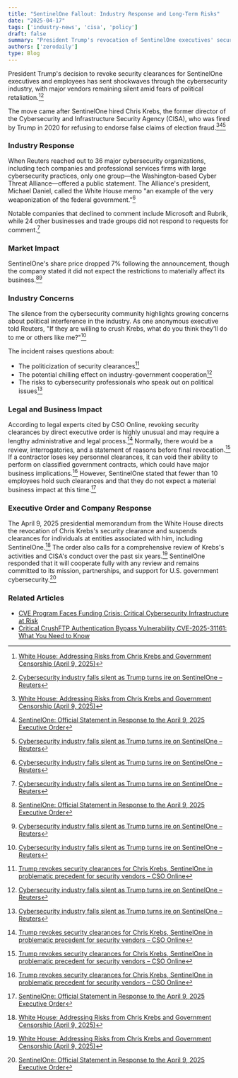 ```yaml
---
title: "SentinelOne Fallout: Industry Response and Long-Term Risks"
date: "2025-04-17"
tags: ['industry-news', 'cisa', 'policy']
draft: false
summary: "President Trump's revocation of SentinelOne executives' security clearances over the hiring of former CISA chief Chris Krebs has sent shockwaves through the cybersecurity industry, with major vendors remaining silent amid fears of political retaliation."
authors: ['zerodaily']
type: Blog
---
```


President Trump's decision to revoke security clearances for SentinelOne executives and employees has sent shockwaves through the cybersecurity industry, with major vendors remaining silent amid fears of political retaliation.[^1][^3]

The move came after SentinelOne hired Chris Krebs, the former director of the Cybersecurity and Infrastructure Security Agency (CISA), who was fired by Trump in 2020 for refusing to endorse false claims of election fraud.[^1][^2][^3]

### Industry Response

When Reuters reached out to 36 major cybersecurity organizations, including tech companies and professional services firms with large cybersecurity practices, only one group—the Washington-based Cyber Threat Alliance—offered a public statement. The Alliance's president, Michael Daniel, called the White House memo "an example of the very weaponization of the federal government."[^3]

Notable companies that declined to comment include Microsoft and Rubrik, while 24 other businesses and trade groups did not respond to requests for comment.[^3]

### Market Impact

SentinelOne's share price dropped 7% following the announcement, though the company stated it did not expect the restrictions to materially affect its business.[^2][^3]

### Industry Concerns

The silence from the cybersecurity community highlights growing concerns about political interference in the industry. As one anonymous executive told Reuters, "If they are willing to crush Krebs, what do you think they'll do to me or others like me?"[^3]

The incident raises questions about:

- The politicization of security clearances[^4]
- The potential chilling effect on industry-government cooperation[^3]
- The risks to cybersecurity professionals who speak out on political issues[^3]

### Legal and Business Impact

According to legal experts cited by CSO Online, revoking security clearances by direct executive order is highly unusual and may require a lengthy administrative and legal process.[^4] Normally, there would be a review, interrogatories, and a statement of reasons before final revocation.[^4] If a contractor loses key personnel clearances, it can void their ability to perform on classified government contracts, which could have major business implications.[^4] However, SentinelOne stated that fewer than 10 employees hold such clearances and that they do not expect a material business impact at this time.[^2]

### Executive Order and Company Response

The April 9, 2025 presidential memorandum from the White House directs the revocation of Chris Krebs's security clearance and suspends clearances for individuals at entities associated with him, including SentinelOne.[^1] The order also calls for a comprehensive review of Krebs's activities and CISA's conduct over the past six years.[^1] SentinelOne responded that it will cooperate fully with any review and remains committed to its mission, partnerships, and support for U.S. government cybersecurity.[^2]

### Related Articles

- [CVE Program Faces Funding Crisis: Critical Cybersecurity Infrastructure at Risk](/blog/2025-04-16-cve-program-funding-crisis)
- [Critical CrushFTP Authentication Bypass Vulnerability CVE-2025-31161: What You Need to Know](/blog/2025-04-13-crushftp-vulnerability)

[^1]: [White House: Addressing Risks from Chris Krebs and Government Censorship (April 9, 2025)](https://www.whitehouse.gov/presidential-actions/2025/04/addressing-risks-from-chris-krebs-and-government-censorship/)
[^2]: [SentinelOne: Official Statement in Response to the April 9, 2025 Executive Order](https://www.sentinelone.com/blog/an-official-statement-in-response-to-the-april-9-2025-executive-order/)
[^3]: [Cybersecurity industry falls silent as Trump turns ire on SentinelOne – Reuters](https://www.reuters.com/world/us/cybersecurity-industry-falls-silent-trump-turns-ire-sentinelone-2025-04-10/)
[^4]: [Trump revokes security clearances for Chris Krebs, SentinelOne in problematic precedent for security vendors – CSO Online](https://www.csoonline.com/article/3958808/trump-revokes-security-clearances-for-chris-krebs-sentinelone-in-problematic-precedent-for-security-vendors.html)

